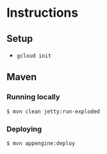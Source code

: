 # Instructions

## Setup
* `gcloud init`

## Maven
### Running locally
    $ mvn clean jetty:run-exploded
  
### Deploying
    $ mvn appengine:deploy
